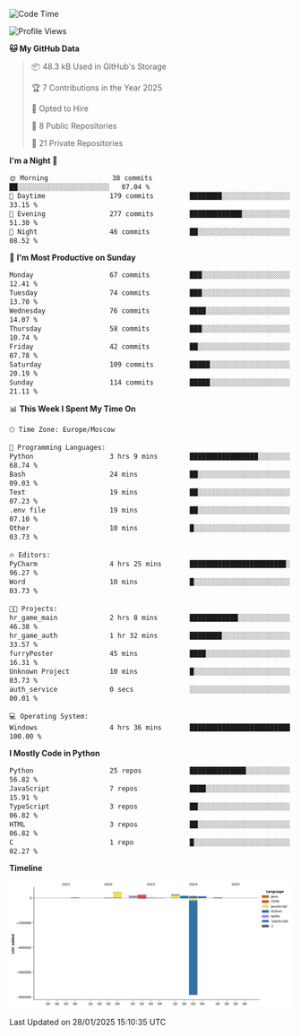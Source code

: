 <!--START_SECTION:waka-->
![Code Time](http://img.shields.io/badge/Code%20Time-591%20hrs%2031%20mins-blue)

![Profile Views](http://img.shields.io/badge/Profile%20Views-6-blue)

**🐱 My GitHub Data** 

> 📦 48.3 kB Used in GitHub's Storage 
 > 
> 🏆 7 Contributions in the Year 2025
 > 
> 💼 Opted to Hire
 > 
> 📜 8 Public Repositories 
 > 
> 🔑 21 Private Repositories 
 > 
**I'm a Night 🦉** 

```text
🌞 Morning                38 commits          ██░░░░░░░░░░░░░░░░░░░░░░░   07.04 % 
🌆 Daytime                179 commits         ████████░░░░░░░░░░░░░░░░░   33.15 % 
🌃 Evening                277 commits         █████████████░░░░░░░░░░░░   51.30 % 
🌙 Night                  46 commits          ██░░░░░░░░░░░░░░░░░░░░░░░   08.52 % 
```
📅 **I'm Most Productive on Sunday** 

```text
Monday                   67 commits          ███░░░░░░░░░░░░░░░░░░░░░░   12.41 % 
Tuesday                  74 commits          ███░░░░░░░░░░░░░░░░░░░░░░   13.70 % 
Wednesday                76 commits          ████░░░░░░░░░░░░░░░░░░░░░   14.07 % 
Thursday                 58 commits          ███░░░░░░░░░░░░░░░░░░░░░░   10.74 % 
Friday                   42 commits          ██░░░░░░░░░░░░░░░░░░░░░░░   07.78 % 
Saturday                 109 commits         █████░░░░░░░░░░░░░░░░░░░░   20.19 % 
Sunday                   114 commits         █████░░░░░░░░░░░░░░░░░░░░   21.11 % 
```


📊 **This Week I Spent My Time On** 

```text
🕑︎ Time Zone: Europe/Moscow

💬 Programming Languages: 
Python                   3 hrs 9 mins        █████████████████░░░░░░░░   68.74 % 
Bash                     24 mins             ██░░░░░░░░░░░░░░░░░░░░░░░   09.03 % 
Text                     19 mins             ██░░░░░░░░░░░░░░░░░░░░░░░   07.23 % 
.env file                19 mins             ██░░░░░░░░░░░░░░░░░░░░░░░   07.10 % 
Other                    10 mins             █░░░░░░░░░░░░░░░░░░░░░░░░   03.73 % 

🔥 Editors: 
PyCharm                  4 hrs 25 mins       ████████████████████████░   96.27 % 
Word                     10 mins             █░░░░░░░░░░░░░░░░░░░░░░░░   03.73 % 

🐱‍💻 Projects: 
hr_game_main             2 hrs 8 mins        ████████████░░░░░░░░░░░░░   46.38 % 
hr_game_auth             1 hr 32 mins        ████████░░░░░░░░░░░░░░░░░   33.57 % 
furryPoster              45 mins             ████░░░░░░░░░░░░░░░░░░░░░   16.31 % 
Unknown Project          10 mins             █░░░░░░░░░░░░░░░░░░░░░░░░   03.73 % 
auth_service             0 secs              ░░░░░░░░░░░░░░░░░░░░░░░░░   00.01 % 

💻 Operating System: 
Windows                  4 hrs 36 mins       █████████████████████████   100.00 % 
```

**I Mostly Code in Python** 

```text
Python                   25 repos            ██████████████░░░░░░░░░░░   56.82 % 
JavaScript               7 repos             ████░░░░░░░░░░░░░░░░░░░░░   15.91 % 
TypeScript               3 repos             ██░░░░░░░░░░░░░░░░░░░░░░░   06.82 % 
HTML                     3 repos             ██░░░░░░░░░░░░░░░░░░░░░░░   06.82 % 
C                        1 repo              █░░░░░░░░░░░░░░░░░░░░░░░░   02.27 % 
```



**Timeline**

![Lines of Code chart](https://raw.githubusercontent.com/adlemx/adlemx/main/assets/bar_graph.png)


 Last Updated on 28/01/2025 15:10:35 UTC
<!--END_SECTION:waka-->
